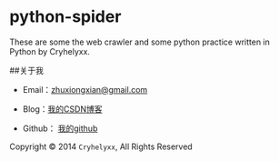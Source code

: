 python-spider
=============

These are some the web crawler and some python practice written in Python by Cryhelyxx.

##关于我

* Email：zhuxiongxian@gmail.com

* Blog：[我的CSDN博客](http://blog.csdn.net/Cryhelyxx "zhuxiongxian的挨踢博客")

* Github： [我的github](https://github.com/xiongxianzhu "zhuxiongxian的github")

Copyright © 2014 `Cryhelyxx`, All Rights Reserved
